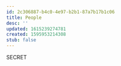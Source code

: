 ```yaml
---
id: 2c306887-b4c0-4e97-b2b1-87a7b17b1c06
title: People
desc: ''
updated: 1615239274781
created: 1595953214308
stub: false
---
```


SECRET